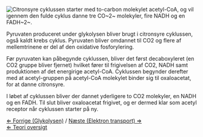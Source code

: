 ![ Citronsyre cyklussen starter med to-carbon molekylet acetyl-CoA, og vil igennem den fulde cyklus danne tre CO~2~ molekyler, fire NADH og en FADH~2~.  ](https://s3-us-west-2.amazonaws.com/labster/wiki/media/Krebs_cycle_dk.jpg " Citronsyre cyklussen starter med to-carbon molekylet acetyl-CoA, og vil igennem den fulde cyklus danne tre CO2 molekyler, fire NADH og en FADH2. ")

Pyruvaten produceret under glykolysen bliver brugt i citronsyre
cyklussen, også kaldt krebs cyklus. Pyruvaten bliver omdannet til CO2 og
flere af mellemtrinene er del af den oxidative fosforylering.

Før pyruvaten kan påbegynde cyklussen, bliver det først decaboxyleret
(en CO2 gruppe bliver fjernet) hvilket fører til frigivelsen af CO2,
NADH samt produktionen af det energirige acetyl-CoA. Cyklussen begynder
derefter med at acetyl-gruppen på acetyl-CoA molekylet binder sig til
oxaloacetat, for at danne citronsyre.

I løbet af cyklussen bliver der dannet yderligere to CO2 molekyler, en
NADH og en FADH. Til slut bliver oxaloacetat frigivet, og er dermed klar
som acetyl receptor når cyklussen starter på ny.

[⇐ Forrige (Glykolysen)](/wiki/Glykolysen "wikilink") / [Næste (Elektron
transport) ⇒](/wiki/Elektron_transport "wikilink")\
[⇐ Teori oversigt ](/wiki/Fermenteringscase "wikilink")

